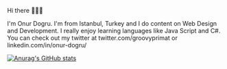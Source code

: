  Hi there 👋👋👋
 
 I'm Onur Dogru. I'm from Istanbul, Turkey and I do content on Web Design and Development. I really enjoy learning languages like Java Script and C#. You can check out my twitter at twitter.com/groovyprimat or linkedin.com/in/onur-dogru/
 
 [![Anurag's GitHub stats](https://github-readme-stats.vercel.app/api?username=onurdogru)](https://github.com/anuraghazra/github-readme-stats)

